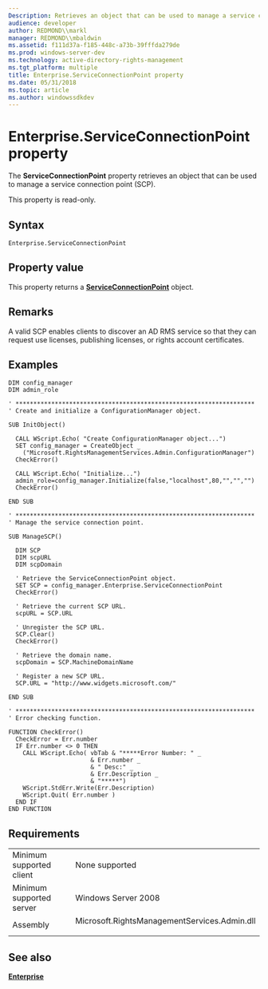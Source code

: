 ```yaml
---
Description: Retrieves an object that can be used to manage a service connection point (SCP).
audience: developer
author: REDMOND\\markl
manager: REDMOND\\mbaldwin
ms.assetid: f111d37a-f185-448c-a73b-39fffda279de
ms.prod: windows-server-dev
ms.technology: active-directory-rights-management
ms.tgt_platform: multiple
title: Enterprise.ServiceConnectionPoint property
ms.date: 05/31/2018
ms.topic: article
ms.author: windowssdkdev
---
```


# Enterprise.ServiceConnectionPoint property

The **ServiceConnectionPoint** property retrieves an object that can be used to manage a service connection point (SCP).

This property is read-only.

## Syntax


```VB
Enterprise.ServiceConnectionPoint
```



## Property value

This property returns a [**ServiceConnectionPoint**](serviceconnectionpoint-object.md) object.

## Remarks

A valid SCP enables clients to discover an AD RMS service so that they can request use licenses, publishing licenses, or rights account certificates.

## Examples


```VB
DIM config_manager
DIM admin_role

' *******************************************************************
' Create and initialize a ConfigurationManager object.

SUB InitObject()

  CALL WScript.Echo( "Create ConfigurationManager object...")
  SET config_manager = CreateObject _
    ("Microsoft.RightsManagementServices.Admin.ConfigurationManager")      
  CheckError()
    
  CALL WScript.Echo( "Initialize...")
  admin_role=config_manager.Initialize(false,"localhost",80,"","","")
  CheckError()

END SUB

' *******************************************************************
' Manage the service connection point.

SUB ManageSCP()

  DIM SCP
  DIM scpURL
  DIM scpDomain

  ' Retrieve the ServiceConnectionPoint object.
  SET SCP = config_manager.Enterprise.ServiceConnectionPoint
  CheckError()

  ' Retrieve the current SCP URL.
  scpURL = SCP.URL

  ' Unregister the SCP URL.
  SCP.Clear()
  CheckError()

  ' Retrieve the domain name.
  scpDomain = SCP.MachineDomainName

  ' Register a new SCP URL.
  SCP.URL = "http://www.widgets.microsoft.com/"

END SUB

' *******************************************************************
' Error checking function.

FUNCTION CheckError()
  CheckError = Err.number
  IF Err.number <> 0 THEN
    CALL WScript.Echo( vbTab & "*****Error Number: " _
                       & Err.number _
                       & " Desc:" _
                       & Err.Description _
                       & "*****")
    WScript.StdErr.Write(Err.Description)
    WScript.Quit( Err.number )
  END IF
END FUNCTION
```



## Requirements



|                                     |                                                                                                                         |
|-------------------------------------|-------------------------------------------------------------------------------------------------------------------------|
| Minimum supported client<br/> | None supported<br/>                                                                                               |
| Minimum supported server<br/> | Windows Server 2008<br/>                                                                                          |
| Assembly<br/>                 | <dl> <dt>Microsoft.RightsManagementServices.Admin.dll</dt> </dl> |



## See also

<dl> <dt>

[**Enterprise**](enterprise-object.md)
</dt> </dl>

 

 




